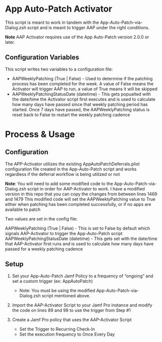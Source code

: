 # App Auto-Patch Activator

This script is meant to work in tandem with the App-Auto-Patch-via-Dialog.zsh script and is meant to trigger AAP under the right conditions. 

**Note** AAP Activator requires use of the App Auto-Patch version 2.0.0 or later. 

## Configuration Variables
This script writes two variables to a configuration file:
* AAPWeeklyPatching (True | False) - Used to determine if the patching process has been completed for the week. A value of False means the Activator will trigger AAP to run, a value of True means it will be skipped
* AAPWeeklyPatchingStatusDate (datetime) - This gets popualted with the date/time the Activator script first executes and is used to calculate how many days have passed since that weekly patching period has started. Once 7 days have passed, the AAPWeeklyPatching status is reset back to False to restart the weekly patching cadence
# Process & Usage
## Configuration
The APP-Activator utilizes the existing AppAutoPatchDeferrals.plist configuration file created in the App-Auto-Patch script and works regardless if the deferral workflow is being utilized or not

**Note**: You will need to add some modified code to the App-Auto-Patch-via-Dialog.zsh script in order for AAP-Activator to work. I have a modified version in this repo that you can copy the changes from between lines 1469 and 1479
This modified code will set the AAPWeeklyPatching value to True either when patching has been completed successfully, or if no apps are available to patch

Two values are set in the config file:

AAPWeeklyPatching (True | False) - This is set to False by default which signals AAP-Activator to trigger the App-Auto-Patch script
AAPWeeklyPatchingStatusDate (datetime) - This gets set with the date/time that AAP-Activator first runs and is used to calculate how many days have passed for a weekly patching cadence

## Setup
1. Set your App-Auto-Patch Jamf Policy to a frequency of “ongoing” and set a custom trigger (ex: AppAutoPatch)
   * Note: You must be using the modified App-Auto-Patch-via-Dialog.zsh script mentioned above.  

2. Import the AAP-Activator Script to your Jamf Pro instance and modify the code on lines 89 and 98 to use the trigger from Step #1

3. Create a Jamf Pro policy that uses the AAP-Activator Script
   * Set the Trigger to Recurring Check-In
   * Set the execution frequency to Once Every Day

